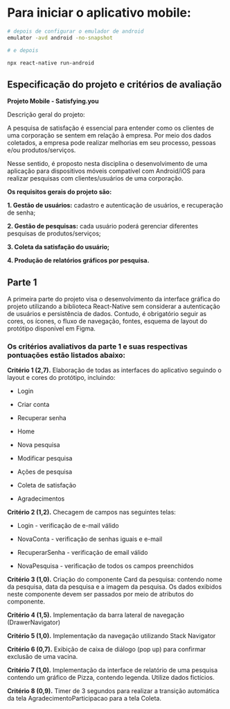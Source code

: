 # Para iniciar o aplicativo mobile:

```bash
# depois de configurar o emulador de android
emulator -avd android -no-snapshot

# e depois

npx react-native run-android
````

## Especificação do projeto e critérios de avaliação

**Projeto Mobile - Satisfying.you**

Descrição geral do projeto:

A pesquisa de satisfação é essencial para entender como os clientes de uma corporação se sentem em relação à empresa. Por meio dos dados coletados, a empresa pode realizar melhorias em seu processo, pessoas e/ou produtos/serviços.

Nesse sentido, é proposto nesta disciplina o desenvolvimento de uma aplicação para dispositivos móveis compatível com Android/iOS para realizar pesquisas com clientes/usuários de uma corporação.

**Os requisitos gerais do projeto são:**

**1. Gestão de usuários:** cadastro e autenticação de usuários, e recuperação de senha;

**2. Gestão de pesquisas:** cada usuário poderá gerenciar diferentes pesquisas de produtos/serviços;

**3. Coleta da satisfação do usuário;**

**4. Produção de relatórios gráficos por pesquisa.**

## Parte 1

A primeira parte do projeto visa o desenvolvimento da interface gráfica do projeto utilizando a biblioteca React-Native sem considerar a autenticação de usuários e persistência de dados. Contudo, é obrigatório seguir as cores, os ícones, o fluxo de navegação, fontes, esquema de layout do protótipo disponível em Figma.

### Os critérios avaliativos da parte 1 e suas respectivas pontuações estão listados abaixo:

**Critério 1 (2,7).** Elaboração de todas as interfaces do aplicativo seguindo o layout e cores do protótipo, incluindo:

- Login

- Criar conta

- Recuperar senha

- Home

- Nova pesquisa

- Modificar pesquisa

- Ações de pesquisa

- Coleta de satisfação

- Agradecimentos

**Critério 2 (1,2).** Checagem de campos nas seguintes telas:

- Login - verificação de e-mail válido

- NovaConta - verificação de senhas iguais e e-mail

- RecuperarSenha - verificação de email válido

- NovaPesquisa - verificação de todos os campos preenchidos

**Critério 3 (1,0).** Criação do componente Card da pesquisa: contendo nome da pesquisa, data da pesquisa e a imagem da pesquisa. Os dados exibidos neste componente devem ser passados por meio de atributos do componente.

**Critério 4 (1,5).** Implementação da barra lateral de navegação (DrawerNavigator)

**Critério 5 (1,0).** Implementação da navegação utilizando Stack Navigator	

**Critério 6 (0,7).** Exibição de caixa de diálogo (pop up) para confirmar exclusão de uma vacina.

**Critério 7 (1,0).** Implementação da interface de relatório de uma pesquisa contendo um gráfico de Pizza, contendo legenda. Utilize dados fictícios.

**Critério 8 (0,9).** Timer de 3 segundos para realizar a transição automática da tela AgradecimentoParticipacao para a tela Coleta.

